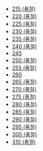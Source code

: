 *   [215 (품절)](javascript:void(0))
*   [220 (품절)](javascript:void(0))
*   [225 (품절)](javascript:void(0))
*   [230 (품절)](javascript:void(0))
*   [235 (품절)](javascript:void(0))
*   [240 (품절)](javascript:void(0))
*   [245](javascript:void(0))
*   [250 (품절)](javascript:void(0))
*   [255 (품절)](javascript:void(0))
*   [260](javascript:void(0))
*   [265 (품절)](javascript:void(0))
*   [270 (품절)](javascript:void(0))
*   [275 (품절)](javascript:void(0))
*   [280 (품절)](javascript:void(0))
*   [285 (품절)](javascript:void(0))
*   [290 (품절)](javascript:void(0))
*   [295 (품절)](javascript:void(0))
*   [300 (품절)](javascript:void(0))
*   [310 (품절)](javascript:void(0))
